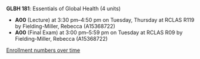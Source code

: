 **GLBH 181**: Essentials of Global Health (4 units)

- **A00** (Lecture) at 3:30 pm–4:50 pm on Tuesday, Thursday at RCLAS R119 by Fielding-Miller, Rebecca (A15368722)
- **A00** (Final Exam) at 3:00 pm–5:59 pm on Tuesday at RCLAS R09 by Fielding-Miller, Rebecca (A15368722)

[Enrollment numbers over time](./GLBH181.tsv)
